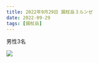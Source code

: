 ```yaml
---
title: 2022年9月29日 錫杖岳３ルンゼ
date: 2022-09-29
tags: [錫杖岳]
---
```

男性3名

![](/2022/09/29/20220929/0929-1.jpg)
